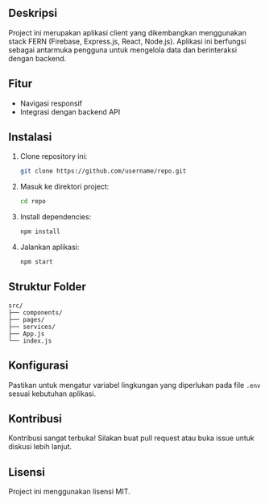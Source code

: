 ## Deskripsi

Project ini merupakan aplikasi client yang dikembangkan menggunakan stack FERN (Firebase, Express.js, React, Node.js). Aplikasi ini berfungsi sebagai antarmuka pengguna untuk mengelola data dan berinteraksi dengan backend.

## Fitur

- Navigasi responsif
- Integrasi dengan backend API

## Instalasi

1. Clone repository ini:
   ```bash
   git clone https://github.com/username/repo.git
   ```
2. Masuk ke direktori project:
   ```bash
   cd repo
   ```
3. Install dependencies:
   ```bash
   npm install
   ```
4. Jalankan aplikasi:
   ```bash
   npm start
   ```

## Struktur Folder

```
src/
├── components/
├── pages/
├── services/
├── App.js
└── index.js
```

## Konfigurasi

Pastikan untuk mengatur variabel lingkungan yang diperlukan pada file `.env` sesuai kebutuhan aplikasi.

## Kontribusi

Kontribusi sangat terbuka! Silakan buat pull request atau buka issue untuk diskusi lebih lanjut.

## Lisensi

Project ini menggunakan lisensi MIT.
